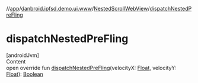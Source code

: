 //[app](../../index.md)/[danbroid.ipfsd.demo.ui.www](../index.md)/[NestedScrollWebView](index.md)/[dispatchNestedPreFling](dispatch-nested-pre-fling.md)



# dispatchNestedPreFling  
[androidJvm]  
Content  
open override fun [dispatchNestedPreFling](dispatch-nested-pre-fling.md)(velocityX: [Float](https://kotlinlang.org/api/latest/jvm/stdlib/kotlin/-float/index.html), velocityY: [Float](https://kotlinlang.org/api/latest/jvm/stdlib/kotlin/-float/index.html)): [Boolean](https://kotlinlang.org/api/latest/jvm/stdlib/kotlin/-boolean/index.html)  



